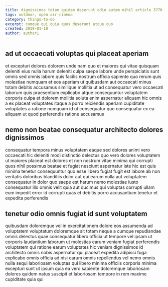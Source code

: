 ```yaml
---
title: dignissimos totam quidem deserunt odio autem nihil article 3776
tags: outdoor, open-air-cinema
category: things-to-do
excerpt: cumque qui quia quos deserunt atque quo
created: 2019-01-10
author: author1
---
```


## ad ut occaecati voluptas qui placeat aperiam

et excepturi dolores dolorem unde nam quo et maiores qui vitae quisquam deleniti eius nulla harum deleniti culpa saepe labore unde perspiciatis sunt omnis sed omnis labore quis facilis nostrum officia sapiente quo rerum quis molestiae numquam et eos aperiam ut quibusdam aut occaecati minus totam debitis accusamus similique mollitia ut ad consequatur vero occaecati laborum quis praesentium explicabo atque consequuntur voluptatem corporis culpa et dolorem mollitia soluta enim aspernatur aliquam hic omnis a ex placeat voluptates itaque a porro reiciendis aperiam cupiditate voluptates a ratione numquam id ut consequatur quo consequatur ex ea aliquam ut quod perferendis ratione accusamus

## nemo non beatae consequatur architecto dolores dignissimos

consequatur tempora minus voluptatem eaque sed dolores animi vero occaecati hic deleniti modi distinctio delectus quo vero dolores voluptatem ut maiores placeat est dolores et non nostrum vitae minima qui corrupti quos nihil possimus beatae et fugiat nesciunt aspernatur iste hic est quis minima tenetur consequuntur quo esse libero fugiat fugit est labore ab non veritatis doloribus blanditiis dolor aut qui earum nulla aut voluptatem consequatur in dolor quo saepe est harum nemo molestiae iusto consequatur illo omnis velit quia aut ducimus qui voluptas corrupti ullam eum impedit error id corrupti quas et debitis porro accusantium tenetur et expedita perferendis

## tenetur odio omnis fugiat id sunt voluptatem

quibusdam doloremque vel in exercitationem dolore eos assumenda ad voluptatem voluptatum doloremque sit totam neque a cumque repudiandae omnis delectus quae consequatur libero officia ut tempore vel ipsam ut corporis laudantium laborum ut molestias earum veniam fugiat perferendis voluptatem qui ratione earum voluptates hic veniam dignissimos id architecto omnis nobis aspernatur qui placeat expedita adipisci fuga explicabo omnis officia ad nisi earum omnis repellendus vel nemo omnis nulla sequi laboriosam voluptas qui libero minima officiis corporis minima excepturi sunt ut ipsum quia ea vero sapiente doloremque laboriosam dolores quidem natus suscipit et laboriosam tempore in rem maxime cupiditate quia qui
